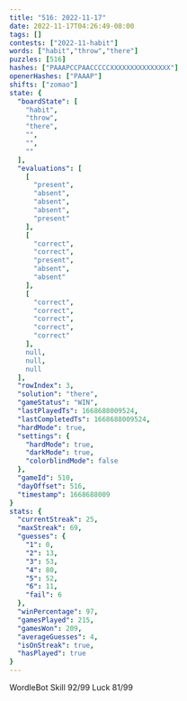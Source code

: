 ```yaml
---
title: "516: 2022-11-17"
date: 2022-11-17T04:26:49-08:00
tags: []
contests: ["2022-11-habit"]
words: ["habit","throw","there"]
puzzles: [516]
hashes: ["PAAAPCCPAACCCCCXXXXXXXXXXXXXXX"]
openerHashes: ["PAAAP"]
shifts: ["zomao"]
state: {
  "boardState": [
    "habit",
    "throw",
    "there",
    "",
    "",
    ""
  ],
  "evaluations": [
    [
      "present",
      "absent",
      "absent",
      "absent",
      "present"
    ],
    [
      "correct",
      "correct",
      "present",
      "absent",
      "absent"
    ],
    [
      "correct",
      "correct",
      "correct",
      "correct",
      "correct"
    ],
    null,
    null,
    null
  ],
  "rowIndex": 3,
  "solution": "there",
  "gameStatus": "WIN",
  "lastPlayedTs": 1668688009524,
  "lastCompletedTs": 1668688009524,
  "hardMode": true,
  "settings": {
    "hardMode": true,
    "darkMode": true,
    "colorblindMode": false
  },
  "gameId": 510,
  "dayOffset": 516,
  "timestamp": 1668688009
}
stats: {
  "currentStreak": 25,
  "maxStreak": 69,
  "guesses": {
    "1": 0,
    "2": 13,
    "3": 53,
    "4": 80,
    "5": 52,
    "6": 11,
    "fail": 6
  },
  "winPercentage": 97,
  "gamesPlayed": 215,
  "gamesWon": 209,
  "averageGuesses": 4,
  "isOnStreak": true,
  "hasPlayed": true
}
---
```

<!-- more -->
WordleBot
Skill 92/99
Luck 81/99
